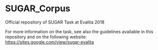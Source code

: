 # SUGAR_Corpus
Official repository of SUGAR Task at Evalita 2018

For more information on the task, see also the guidelines available in this repository and on the following website: https://sites.google.com/view/sugar-evalita
